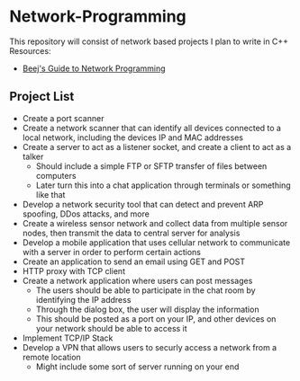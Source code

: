 # Network-Programming
This repository will consist of network based projects I plan to write in C++
Resources: 
- [Beej's Guide to Network Programming](https://beej.us/guide/bgnet/html/split/)

## Project List
- Create a port scanner
- Create a network scanner that can identify all devices connected to a local network, including the devices IP and MAC addresses
- Create a server to act as a listener socket, and create a client to act as a talker
	- Should include a simple FTP or SFTP transfer of files between computers
	- Later turn this into a chat application through terminals or something like that 
- Develop a network security tool that can detect and prevent ARP spoofing, DDos attacks, and more
- Create a wireless sensor network and collect data from multiple sensor nodes, then transmit the data to central server for analysis
- Develop a mobile application that uses cellular network to communicate with a server in order to perform certain actions 
- Create an application to send an email using GET and POST
- HTTP proxy with TCP client  
- Create a network application where users can post messages
	- The users should be able to participate in the chat room by identifying the IP address
	- Through the dialog box, the user will display the information
	- This should be posted as a port on your IP, and other devices on your network should be able to access it
- Implement TCP/IP Stack 
- Develop a VPN that allows users to securly access a network from a remote location 
	- Might include some sort of server running on your end
